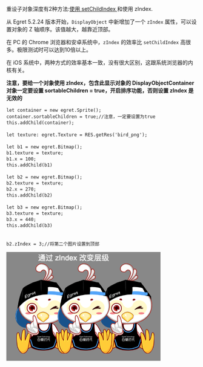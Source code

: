 重设子对象深度有2种方法:[使用 setChildIndex ](http://developer.egret.com/cn/github/egret-docs/Engine2D/displayObject/depthManagement/index.html#4.重设子对象深度)和使用 zIndex.

从 Egret 5.2.24 版本开始，`DisplayObject` 中新增加了一个 `zIndex` 属性，可以设置对象的 Z 轴顺序。该值越大，越靠近顶部。

在 PC 的 Chrome 浏览器和安卓系统中，`zIndex` 的效率比 `setChildIndex` 高很多。极限测试时可以达到10倍以上。

在 iOS 系统中，两种方式的效率基本一致，没有很大区别，这跟系统浏览器的内核有关。

**注意，要给一个对象使用 zIndex，包含此显示对象的 DisplayObjectContainer 对象一定要设置 sortableChildren = true，开启排序功能，否则设置 zIndex 是无效的**

```
let container = new egret.Sprite();
container.sortableChildren = true;//注意，一定要设置为true
this.addChild(container);

let texture: egret.Texture = RES.getRes('bird_png');

let b1 = new egret.Bitmap();
b1.texture = texture;
b1.x = 100;
this.addChild(b1)

let b2 = new egret.Bitmap();
b2.texture = texture;
b2.x = 270;
this.addChild(b2)

let b3 = new egret.Bitmap();
b3.texture = texture;
b3.x = 440;
this.addChild(b3)


b2.zIndex = 3;//将第二个图片设置到顶部
```
![](./p1.png)

